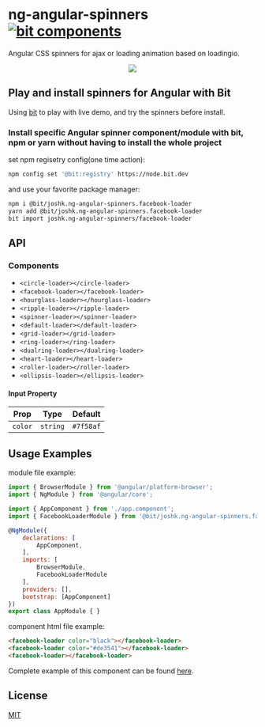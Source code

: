# ng-angular-spinners [![bit components](https://img.shields.io/badge/dynamic/json.svg?color=6e3991&label=bit%20components&query=payload.totalComponents&url=https%3A%2F%2Fapi.bit.dev%2Fscope%2Fjoshk%2Fng-angular-spinners)](https://bit.dev/joshk/ng-angular-spinners)

Angular CSS spinners for ajax or loading animation based on loadingio.  
<p align="center">
  <a href="https://bit.dev/joshk/ng-angular-spinners"><img src="https://i.imagesup.co/images2/7ec8f6aa235b4da4e57602c238b996fafbd7727b.gif"></a>
</p>

## Play and install spinners for Angular with Bit
Using [bit](https://bit.dev/joshk/ng-angular-spinners) to play with live demo, and try the spinners before install.


### Install specific Angular spinner component/module with bit, npm or yarn without having to install the whole project

set npm regisetry config(one time action):
```bash
npm config set '@bit:registry' https://node.bit.dev
```
and use your favorite package manager:
```bash
npm i @bit/joshk.ng-angular-spinners.facebook-loader
yarn add @bit/joshk.ng-angular-spinners.facebook-loader
bit import joshk.ng-angular-spinners/facebook-loader 
```  

## API

### Components

- `<circle-loader></circle-loader>`
- `<facebook-loader></facebook-loader>`
- `<hourglass-loader></hourglass-loader>`
- `<ripple-loader></ripple-loader>`
- `<spinner-loader></spinner-loader>`
- `<default-loader></default-loader>`
- `<grid-loader></grid-loader>`
- `<ring-loader></ring-loader>`
- `<dualring-loader></dualring-loader>`
- `<heart-loader></heart-loader>`
- `<roller-loader></roller-loader>`  
- `<ellipsis-loader></ellipsis-loader>`

#### Input Property

| Prop    | Type     | Default |
| ------- | -------- | ------- |
| `color` | `string` | `#7f58af`  |

## Usage Examples

module file example:
```javascript
import { BrowserModule } from '@angular/platform-browser';
import { NgModule } from '@angular/core';

import { AppComponent } from './app.component';
import { FacebookLoaderModule } from '@bit/joshk.ng-angular-spinners.facebook-loader';

@NgModule({
	declarations: [
		AppComponent,
	],
	imports: [
		BrowserModule,
		FacebookLoaderModule
	],
	providers: [],
	bootstrap: [AppComponent]
})
export class AppModule { }
```
component html file example:
```html
<facebook-loader color="black"></facebook-loader>
<facebook-loader color="#de3541"></facebook-loader>
<facebook-loader></facebook-loader>
```
Complete example of this component can be found [here](https://bit.dev/joshk/ng-angular-spinners/facebook-loader).  

## License
[MIT](https://choosealicense.com/licenses/mit/)

